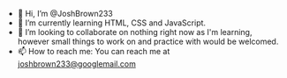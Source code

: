 - 👋 Hi, I’m @JoshBrown233
- 🌱 I’m currently learning HTML, CSS and JavaScript.
- 💞️ I’m looking to collaborate on nothing right now as I'm learning, however small things to work on and practice with would be welcomed.
- 📫 How to reach me: You can reach me at joshbrown233@googlemail.com

<!---
JoshBrown233/JoshBrown233 is a ✨ special ✨ repository because its `README.md` (this file) appears on your GitHub profile.
You can click the Preview link to take a look at your changes.
--->
